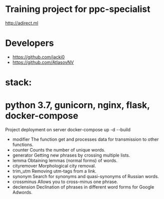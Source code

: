                                
# Training project for ppc-specialist 
http://adirect.ml
# Developers
- https://github.com/jacki0
- https://github.com/AtlasovNV
# stack:
# python 3.7, gunicorn, nginx, flask, docker-compose 

Project deployment on server
docker-compose up -d --build

- modifier 
The function get and processes data for transmission to other functions.
- counter 
Counts the number of unique words.
- generator 
Getting new phrases by crossing multiple lists.
- lemma 
Obtaining lemmas (normal forms) of words.
- cityremover 
Morphological city removal.
- trim_utm 
Removing utm-tags from a link.
- synonym 
Search for synonyms and quasi-synonyms of Russian words.
- crossminus 
Allows you to cross-minus one phrase.
- declension
Declination of phrases in different word forms for Google Adwords.
